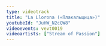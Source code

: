 ```yaml
---
type: videotrack
title: "La Llorona («Плакальщица»)"
youtubeId: "JuHW_N2cQW8"
videoevents: vevt0019
videoartists: ["Stream of Passion"]
---
```

